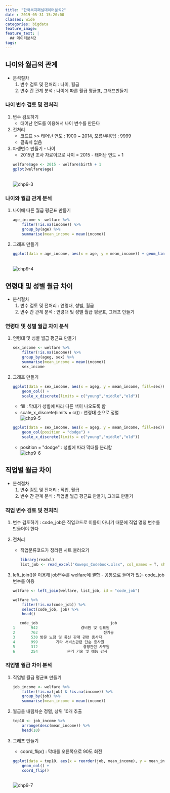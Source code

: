 ```yaml
---
title: "한국복지패널데이터분석2"
date : 2019-05-31 15:20:00
classes: wide
categories: bigdata
feature_image:
feature_text: |
  ## 데이터분석2
tags:
---
```


## 나이와 월급의 관계
- 분석절차
    1. 변수 검토 및 전처리 : 나이, 월급
    2. 변수 간 관계 분석 : 나이에 따른 월급 평균표, 그래프만들기
### 나이 변수 검토 및 전처리
1. 변수 검토하기
    - 태어난 연도를 이용해서 나이 변수를 만든다
2. 전처리
    - 코드표 >> 태어난 연도 : 1900 ~ 2014, 모름/무응답 : 9999
    - 결측치 없음
3. 파생변수 만들기 - 나이
    - 2015년 조사 자료이므로 나이 = 2015 - 태어난 연도 + 1
    ```r
    welfare$age <- 2015 - welfare$birth + 1
    gplot(welfare$age)
    ```
    <br>![chp9-3](/assets/images/chp9-3.PNG)
### 나이와 월급 관계 분석
1. 나이에 따른 월급 평균표 만들기
    ```r
    age_income <- welfare %>%
        filter(!is.na(income)) %>%
        group_by(age) %>%
        summarise(mean_income = mean(income))
    ```
2. 그래프 만들기
    ```r
    ggplot(data = age_income, aes(x = age, y = mean_income)) + geom_line()
    ```
    <br>![chp9-4](/assets/images/chp9-4.PNG)

## 연령대 및 성별 월급 차이
- 분석절차
    1. 변수 검토 및 전처리 : 연령대, 성별, 월급
    2. 변수 간 관계 분석 : 연령대 및 성별 월급 평균표, 그래프 만들기
### 연령대 및 성별 월급 차이 분석
1. 연령대 및 성별 월급 평균표 만들기
    ```r
    sex_income <- welfare %>%
        filter(!is.na(income)) %>%
        group_by(ageg, sex) %>%
        summarise(mean_income = mean(income))
        sex_income
    ```
2. 그래프 만들기
    ```r
    ggplot(data = sex_income, aes(x = ageg, y = mean_income, fill=sex)) +
        geom_col() +
        scale_x_discrete(limits = c("young","middle","old"))
    ```
    - fill : 막대가 성별에 따라 다른 색이 나오도록 함
    - scale_x_discrete(limits = c()) : 연령대 순으로 정렬
    <br>![chp9-5](/assets/images/chp9-5.PNG)
    ```r
    ggplot(data = sex_income, aes(x = ageg, y = mean_income, fill=sex)) +
        geom_col(position = "dodge") +
        scale_x_discrete(limits = c("young","middle","old"))
    ```
    - position = "dodge" : 성별에 따라 막대를 분리함
    <br>![chp9-6](/assets/images/chp9-6.PNG)

## 직업별 월급 차이
- 분석절차
    1. 변수 검토 및 전처리 : 직업, 월급
    2. 변수 간 관계 분석 : 직업별 월급 평균표 만들기, 그래프 만들기
### 직업 변수 검토 및 전처리
1. 변수 검토하기 : code_job은 직업코드로 이름이 아니기 때문에 직업 명칭 변수를 만들어야 한다
2. 전처리
    - 직업분류코드가 정리된 시트 불러오기
        ```r
        library(readxl)
        list_job <- read_excel("Koweps_Codebook.xlsx", col_names = T, sheet = 2)
        ```
3. left_join()을 이용해 job변수를 welfare에 결합 - 공통으로 들어가 있는 code_job변수를 이용

    ```r
    welfare <- left_join(welfare, list_job, id = "code_job")

    welfare %>%
        filter(!is.na(code_job)) %>%
        select(code_job, job) %>%
        head()

       code_job                                job
    1       942                   경비원 및 검표원
    2       762                             전기공
    3       530 방문 노점 및 통신 판매 관련 종사자
    4       999        기타 서비스관련 단순 종사원
    5       312                    경영관련 사무원
    6       254             문리 기술 및 예능 강사
    ```

### 직업별 월급 차이 분석

1. 직업별 월급 평균표 만들기

    ```r
    job_income <- welfare %>%
        filter(!is.na(job) & !is.na(income)) %>%
        group_by(job) %>%
        summarise(mean_income = mean(income))
    ```
2. 월급을 내림차순 정렬, 상위 10개 추출
    ```r
    top10 <- job_income %>%
        arrange(desc(mean_income)) %>%
        head(10)
    ```
3. 그래프 만들기
    - coord_flip() : 막대를 오른쪽으로 90도 회전
    ```r
    ggplot(data = top10, aes(x = reorder(job, mean_income), y = mean_income)) +
        geom_col() +
        coord_flip()
    ```
    <br>![chp9-7](/assets/images/chp9-7.PNG)
